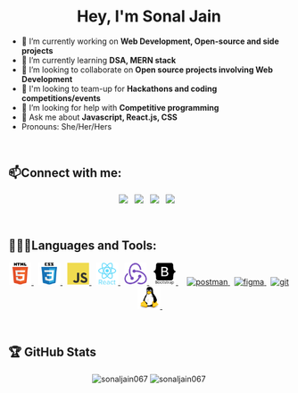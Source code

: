 <h1 align="center">Hey, I'm Sonal Jain </h1>

- 🔭 I’m currently working on **Web Development, Open-source and side projects**
- 🌱 I’m currently learning **DSA, MERN stack**
- 👯 I’m looking to collaborate on **Open source projects involving Web Development**
- 🤝 I'm looking to team-up for **Hackathons and coding competitions/events**
- 🤔 I’m looking for help with **Competitive programming** 
- 💬 Ask me about **Javascript, React.js, CSS**
- Pronouns: She/Her/Hers
<br/> 

<h2>📫Connect with me:</h2>
<p align="center">
<a href="mailto:sonaljain067@gmail.com" target="blank"><img src="https://img.icons8.com/ultraviolet/452/gmail--v1.png" width="48"/></a> &nbsp; 
 <a href="https://linkedin.com/in/sonaljain067" target="blank"><img src="https://img.icons8.com/ultraviolet/452/linkedin.png" width="45" /></a> &nbsp;
 <a href="https://twitter.com/sonaljain067" target="blank"><img src="https://img.icons8.com/ultraviolet/344/twitter-circled--v1.png" width="45"/></a> &nbsp;
 <a href="https://instagram.com/sonaljain067" target="blank"><img src="https://img.icons8.com/ultraviolet/452/instagram-new.png" width="45" /></a> &nbsp;
</p>
<br/> 

<h2>👩🏻‍💻Languages and Tools:</h2>
<p align="center">  
    <a href="https://www.w3.org/html/" target="_blank" rel="noreferrer"> <img src="https://raw.githubusercontent.com/devicons/devicon/master/icons/html5/html5-original-wordmark.svg" alt="html5" width="40" height="40"/> </a>  &nbsp;
   <a href="https://www.w3schools.com/css/" target="_blank" rel="noreferrer"> <img src="https://raw.githubusercontent.com/devicons/devicon/master/icons/css3/css3-original-wordmark.svg" alt="css3" width="40" height="40"/> </a>  &nbsp;
   <a href="https://developer.mozilla.org/en-US/docs/Web/JavaScript" target="_blank" rel="noreferrer"> <img src="https://raw.githubusercontent.com/devicons/devicon/master/icons/javascript/javascript-original.svg" alt="javascript" width="40" height="40"/> </a>  &nbsp;
   <a href="https://reactjs.org/" target="_blank" rel="noreferrer"> <img src="https://raw.githubusercontent.com/devicons/devicon/master/icons/react/react-original-wordmark.svg" alt="react" width="40" height="40"/> </a>  &nbsp;
   <a href="https://redux.js.org" target="_blank" rel="noreferrer"> <img src="https://raw.githubusercontent.com/devicons/devicon/master/icons/redux/redux-original.svg" alt="redux" width="40" height="40"/> </a> &nbsp;
   <a href="https://getbootstrap.com" target="_blank" rel="noreferrer"> <img src="https://raw.githubusercontent.com/devicons/devicon/master/icons/bootstrap/bootstrap-plain-wordmark.svg" alt="bootstrap" width="40" height="40"/> </a> &nbsp; &nbsp;
 <a href="https://postman.com" target="_blank" rel="noreferrer"> <img src="https://www.vectorlogo.zone/logos/getpostman/getpostman-icon.svg" alt="postman" width="40" height="40"/> </a> &nbsp;
   <a href="https://www.figma.com/" target="_blank" rel="noreferrer"> <img src="https://www.vectorlogo.zone/logos/figma/figma-icon.svg" alt="figma" width="40" height="40"/> </a>  &nbsp;
   <a href="https://git-scm.com/" target="_blank" rel="noreferrer"> <img src="https://www.vectorlogo.zone/logos/git-scm/git-scm-icon.svg" alt="git" width="40" height="40"/> </a>  &nbsp;
   <a href="https://www.linux.org/" target="_blank" rel="noreferrer"> <img src="https://raw.githubusercontent.com/devicons/devicon/master/icons/linux/linux-original.svg" alt="linux" width="40" height="40"/> </a>  &nbsp; 
</p>   
<br>

<h2>🏆 GitHub Stats</h2>
<p align="center">
 <img align="center" src="https://github-readme-stats.vercel.app/api?username=sonaljain067&show_icons=true&locale=en" alt="sonaljain067" />
 <img align="center" src="https://github-readme-streak-stats.herokuapp.com/?user=sonaljain067&" alt="sonaljain067" />
</p>





